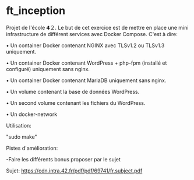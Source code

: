 # ft_inception

Projet de l'école 𝟰２. Le but de cet exercice est de mettre en place une mini infrastructure de différent services avec Docker Compose.
C'est à dire:

• Un container Docker contenant NGINX avec TLSv1.2 ou TLSv1.3 uniquement.

• Un container Docker contenant WordPress + php-fpm (installé et configuré) uniquement sans nginx.

• Un container Docker contenant MariaDB uniquement sans nginx.

• Un volume contenant la base de données WordPress.

• Un second volume contenant les fichiers du WordPress.

• Un docker-network

Utilisation:

"sudo make"


Pistes d'amélioration: 

-Faire les différents bonus proposer par le sujet


Sujet:
https://cdn.intra.42.fr/pdf/pdf/69741/fr.subject.pdf
